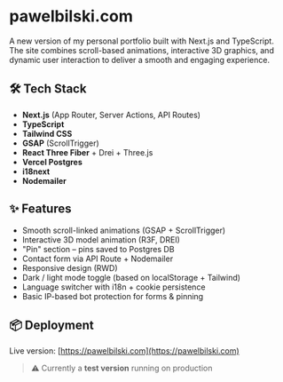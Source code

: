 # pawelbilski.com

A new version of my personal portfolio built with Next.js and TypeScript. The site combines scroll-based animations, interactive 3D graphics, and dynamic user interaction to deliver a smooth and engaging experience.

## 🛠️ Tech Stack

- **Next.js** (App Router, Server Actions, API Routes)
- **TypeScript**
- **Tailwind CSS**
- **GSAP** (ScrollTrigger)
- **React Three Fiber** + Drei + Three.js
- **Vercel Postgres**
- **i18next**
- **Nodemailer**

## ✨ Features

- Smooth scroll-linked animations (GSAP + ScrollTrigger)
- Interactive 3D model animation (R3F, DREI)
- "Pin" section – pins saved to Postgres DB
- Contact form via API Route + Nodemailer
- Responsive design (RWD)
- Dark / light mode toggle (based on localStorage + Tailwind)
- Language switcher with i18n + cookie persistence
- Basic IP-based bot protection for forms & pinning

## 📦 Deployment

Live version: [https://pawelbilski.com](https://pawelbilski.com)  

> ⚠️ Currently a **test version** running on production
